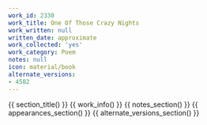 ```yaml
---
work_id: 2330
work_title: One Of Those Crazy Nights
work_written: null
written_date: approximate
work_collected: 'yes'
work_category: Poem
notes: null
icon: material/book
alternate_versions:
- 4582
---
```


{{ section_title() }}
{{ work_info() }}
{{ notes_section() }}
{{ appearances_section() }}
{{ alternate_versions_section() }}